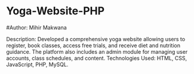 # Yoga-Website-PHP

#Author: Mihir Makwana

Description: Developed a comprehensive yoga website allowing users to register, book classes, access free trials, and receive diet and nutrition guidance. The platform also includes an admin module for managing user accounts, class schedules, and content.
Technologies Used: HTML, CSS, JavaScript, PHP, MySQL.
